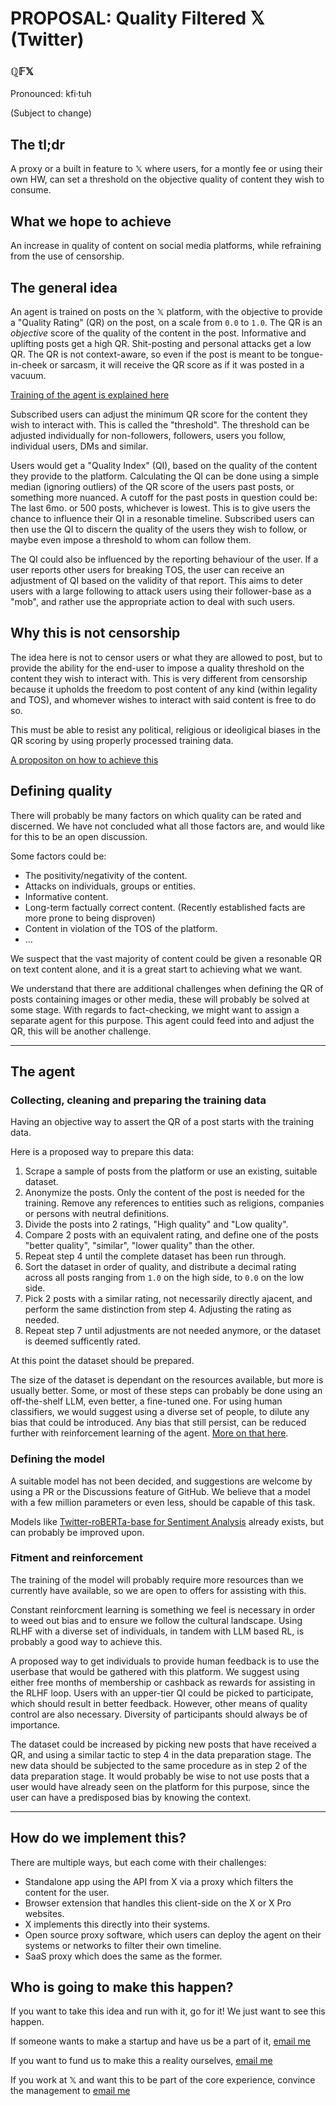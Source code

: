 # PROPOSAL: Quality Filtered 𝕏 (Twitter)

### ℚ𝔽𝕏
Pronounced: kfi·tuh

(Subject to change)


## The tl;dr

A proxy or a built in feature to 𝕏 where users, for a montly fee or using their own HW, can set a threshold on the objective quality of content they wish to consume.


## What we hope to achieve

An increase in quality of content on social media platforms, while refraining from the use of censorship.


## The general idea

An agent is trained on posts on the 𝕏 platform, with the objective to provide a "Quality Rating" (QR) on the post, on a scale from `0.0` to `1.0`.
The QR is an *objective* score of the quality of the content in the post. Informative and uplifting posts get a high QR. Shit-posting and personal attacks get a low QR.
The QR is not context-aware, so even if the post is meant to be tongue-in-cheek or sarcasm, it will receive the QR score as if it was posted in a vacuum.

[Training of the agent is explained here](#the-agent)

Subscribed users can adjust the minimum QR score for the content they wish to interact with. This is called the "threshold".
The threshold can be adjusted individually for non-followers, followers, users you follow, individual users, DMs and similar.

Users would get a "Quality Index" (QI), based on the quality of the content they provide to the platform.
Calculating the QI can be done using a simple median (ignoring outliers) of the QR score of the users past posts, or something more nuanced.
A cutoff for the past posts in question could be: The last 6mo. or 500 posts, whichever is lowest. This is to give users the chance to influence their QI in a resonable timeline.
Subscribed users can then use the QI to discern the quality of the users they wish to follow, or maybe even impose a threshold to whom can follow them.

The QI could also be influenced by the reporting behaviour of the user. If a user reports other users for breaking TOS, the user can receive an adjustment of QI based on the validity of that report.
This aims to deter users with a large following to attack users using their follower-base as a "mob", and rather use the appropriate action to deal with such users.


## Why this is not censorship

The idea here is not to censor users or what they are allowed to post, but to provide the ability for the end-user to impose a quality threshold on the content they wish to interact with.
This is very different from censorship because it upholds the freedom to post content of any kind (within legality and TOS), and whomever wishes to interact with said content is free to do so.

This must be able to resist any political, religious or ideoligical biases in the QR scoring by using properly processed training data.

[A propositon on how to achieve this](#the-agent)


## Defining quality

There will probably be many factors on which quality can be rated and discerned. We have not concluded what all those factors are, and would like for this to be an open discussion.

Some factors could be:
- The positivity/negativity of the content.
- Attacks on individuals, groups or entities.
- Informative content.
- Long-term factually correct content. (Recently established facts are more prone to being disproven)
- Content in violation of the TOS of the platform.
- ...

We suspect that the vast majority of content could be given a resonable QR on text content alone, and it is a great start to achieving what we want.

We understand that there are additional challenges when defining the QR of posts containing images or other media, these will probably be solved at some stage.
With regards to fact-checking, we might want to assign a separate agent for this purpose. This agent could feed into and adjust the QR, this will be another challenge.


---

## The agent

### Collecting, cleaning and preparing the training data

Having an objective way to assert the QR of a post starts with the training data.

Here is a proposed way to prepare this data:
1. Scrape a sample of posts from the platform or use an existing, suitable dataset.
2. Anonymize the posts. Only the content of the post is needed for the training. Remove any references to entities such as religions, companies or persons with neutral definitions.
3. Divide the posts into 2 ratings, "High quality" and "Low quality".
4. Compare 2 posts with an equivalent rating, and define one of the posts "better quality", "similar", "lower quality" than the other.
5. Repeat step 4 until the complete dataset has been run through.
6. Sort the dataset in order of quality, and distribute a decimal rating across all posts ranging from `1.0` on the high side, to `0.0` on the low side.
7. Pick 2 posts with a similar rating, not necessarily directly ajacent, and perform the same distinction from step 4. Adjusting the rating as needed.
8. Repeat step 7 until adjustments are not needed anymore, or the dataset is deemed sufficently rated.

At this point the dataset should be prepared.

The size of the dataset is dependant on the resources available, but more is usually better.
Some, or most of these steps can probably be done using an off-the-shelf LLM, even better, a fine-tuned one.
For using human classifiers, we would suggest using a diverse set of people, to dilute any bias that could be introduced.
Any bias that still persist, can be reduced further with reinforcement learning of the agent. [More on that here](#fitment-and-reinforcement).


### Defining the model

A suitable model has not been decided, and suggestions are welcome by using a PR or the Discussions feature of GitHub.
We believe that a model with a few million parameters or even less, should be capable of this task.

Models like [Twitter-roBERTa-base for Sentiment Analysis](https://huggingface.co/cardiffnlp/twitter-roberta-base-sentiment-latest) already exists, but can probably be improved upon.


### Fitment and reinforcement

The training of the model will probably require more resources than we currently have available, so we are open to offers for assisting with this.

Constant reinforcment learning is something we feel is necessary in order to weed out bias and to ensure we follow the cultural landscape.
Using RLHF with a diverse set of individuals, in tandem with LLM based RL, is probably a good way to achieve this.

A proposed way to get individuals to provide human feedback is to use the userbase that would be gathered with this platform. We suggest using either free months of membership or cashback as rewards for assisting in the RLHF loop.
Users with an upper-tier QI could be picked to participate, which should result in better feedback. However, other means of quality control are also necessary. Diversity of participants should always be of importance.

The dataset could be increased by picking new posts that have received a QR, and using a similar tactic to step 4 in the data preparation stage. The new data should be subjected to the same procedure as in step 2 of the data preparation stage.
It would probably be wise to not use posts that a user would have already seen on the platform for this purpose, since the user can have a predisposed bias by knowing the context.


---

## How do we implement this?

There are multiple ways, but each come with their challenges:
- Standalone app using the API from X via a proxy which filters the content for the user.
- Browser extension that handles this client-side on the X or X Pro websites.
- X implements this directly into their systems.
- Open source proxy software, which users can deploy the agent on their systems or networks to filter their own timeline.
- SaaS proxy which does the same as the former.


## Who is going to make this happen?

If you want to take this idea and run with it, go for it! We just want to see this happen.

If someone wants to make a startup and have us be a part of it, [email me](mailto:godoppl@gmail.com)

If you want to fund us to make this a reality ourselves, [email me](mailto:godoppl@gmail.com)

If you work at 𝕏 and want this to be part of the core experience, convince the management to [email me](mailto:godoppl@gmail.com)
